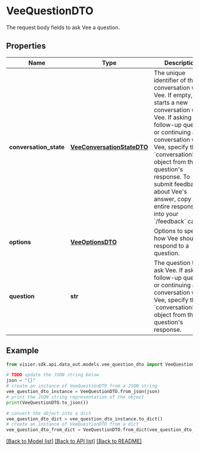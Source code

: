 # VeeQuestionDTO

The request body fields to ask Vee a question.

## Properties

Name | Type | Description | Notes
------------ | ------------- | ------------- | -------------
**conversation_state** | [**VeeConversationStateDTO**](VeeConversationStateDTO.md) | The unique identifier of the conversation with Vee. If empty, starts a new conversation with Vee. If asking a follow-up question or continuing a conversation with Vee, specify the &#x60;conversationState&#x60; object from the question&#39;s response. To submit feedback about Vee&#39;s answer, copy the entire response into your &#x60;/feedback&#x60; call. | [optional] 
**options** | [**VeeOptionsDTO**](VeeOptionsDTO.md) | Options to specify how Vee should respond to a question. | [optional] 
**question** | **str** | The question to ask Vee. If asking a follow-up question or continuing a conversation with Vee, specify the &#x60;conversationState&#x60; object from the question&#39;s response. | [optional] 

## Example

```python
from visier.sdk.api.data_out.models.vee_question_dto import VeeQuestionDTO

# TODO update the JSON string below
json = "{}"
# create an instance of VeeQuestionDTO from a JSON string
vee_question_dto_instance = VeeQuestionDTO.from_json(json)
# print the JSON string representation of the object
print(VeeQuestionDTO.to_json())

# convert the object into a dict
vee_question_dto_dict = vee_question_dto_instance.to_dict()
# create an instance of VeeQuestionDTO from a dict
vee_question_dto_from_dict = VeeQuestionDTO.from_dict(vee_question_dto_dict)
```
[[Back to Model list]](../README.md#documentation-for-models) [[Back to API list]](../README.md#documentation-for-api-endpoints) [[Back to README]](../README.md)


